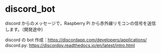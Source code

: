 # discord_bot

discord からのメッセージで，Raspberry Pi から赤外線リモコンの信号を送信します。（開発途中）

discord の bot 作成：https://discordapp.com/developers/applications/
discord.py: https://discordpy.readthedocs.io/en/latest/intro.html
